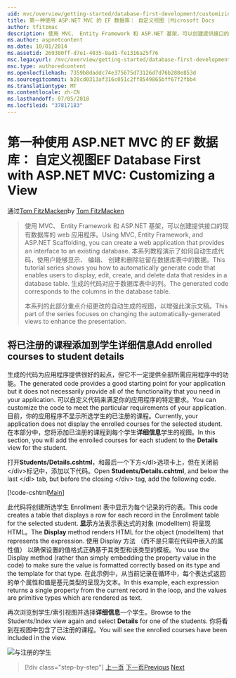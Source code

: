 ```yaml
---
uid: mvc/overview/getting-started/database-first-development/customizing-a-view
title: 第一种使用 ASP.NET MVC 的 EF 数据库： 自定义视图 |Microsoft Docs
author: tfitzmac
description: 使用 MVC、 Entity Framework 和 ASP.NET 基架，可以创建提供接口的现有数据库的 web 应用程序。 此教程系列...
ms.author: aspnetcontent
ms.date: 10/01/2014
ms.assetid: 269380ff-d7e1-4035-8ad1-fe1316a25f76
msc.legacyurl: /mvc/overview/getting-started/database-first-development/customizing-a-view
msc.type: authoredcontent
ms.openlocfilehash: 7359b8daddc74e375675d73126d7d76b288e853d
ms.sourcegitcommit: b28cd0313af316c051c2ff8549865bff67f2fbb4
ms.translationtype: MT
ms.contentlocale: zh-CN
ms.lasthandoff: 07/05/2018
ms.locfileid: "37817183"
---
```

<a name="ef-database-first-with-aspnet-mvc-customizing-a-view"></a><span data-ttu-id="3a593-104">第一种使用 ASP.NET MVC 的 EF 数据库： 自定义视图</span><span class="sxs-lookup"><span data-stu-id="3a593-104">EF Database First with ASP.NET MVC: Customizing a View</span></span>
====================
<span data-ttu-id="3a593-105">通过[Tom FitzMacken](https://github.com/tfitzmac)</span><span class="sxs-lookup"><span data-stu-id="3a593-105">by [Tom FitzMacken](https://github.com/tfitzmac)</span></span>

> <span data-ttu-id="3a593-106">使用 MVC、 Entity Framework 和 ASP.NET 基架，可以创建提供接口的现有数据库的 web 应用程序。</span><span class="sxs-lookup"><span data-stu-id="3a593-106">Using MVC, Entity Framework, and ASP.NET Scaffolding, you can create a web application that provides an interface to an existing database.</span></span> <span data-ttu-id="3a593-107">本系列教程演示了如何自动生成代码，使用户能够显示、 编辑、 创建和删除驻留在数据库表中的数据。</span><span class="sxs-lookup"><span data-stu-id="3a593-107">This tutorial series shows you how to automatically generate code that enables users to display, edit, create, and delete data that resides in a database table.</span></span> <span data-ttu-id="3a593-108">生成的代码对应于数据库表中的列。</span><span class="sxs-lookup"><span data-stu-id="3a593-108">The generated code corresponds to the columns in the database table.</span></span>
> 
> <span data-ttu-id="3a593-109">本系列的此部分重点介绍更改的自动生成的视图，以增强此演示文稿。</span><span class="sxs-lookup"><span data-stu-id="3a593-109">This part of the series focuses on changing the automatically-generated views to enhance the presentation.</span></span>


## <a name="add-enrolled-courses-to-student-details"></a><span data-ttu-id="3a593-110">将已注册的课程添加到学生详细信息</span><span class="sxs-lookup"><span data-stu-id="3a593-110">Add enrolled courses to student details</span></span>

<span data-ttu-id="3a593-111">生成的代码为应用程序提供很好的起点，但它不一定提供全部所需应用程序中的功能。</span><span class="sxs-lookup"><span data-stu-id="3a593-111">The generated code provides a good starting point for your application but it does not necessarily provide all of the functionality that you need in your application.</span></span> <span data-ttu-id="3a593-112">可以自定义代码来满足你的应用程序的特定要求。</span><span class="sxs-lookup"><span data-stu-id="3a593-112">You can customize the code to meet the particular requirements of your application.</span></span> <span data-ttu-id="3a593-113">目前，你的应用程序不显示所选学生的已注册的课程。</span><span class="sxs-lookup"><span data-stu-id="3a593-113">Currently, your application does not display the enrolled courses for the selected student.</span></span> <span data-ttu-id="3a593-114">在本部分中，您将添加已注册的课程到每个学生**详细信息**学生的视图。</span><span class="sxs-lookup"><span data-stu-id="3a593-114">In this section, you will add the enrolled courses for each student to the **Details** view for the student.</span></span>

<span data-ttu-id="3a593-115">打开**Students/Details.cshtml**，和最后一个下方&lt;/dl&gt;选项卡上，但在关闭前&lt;/div&gt;标记中，添加以下代码。</span><span class="sxs-lookup"><span data-stu-id="3a593-115">Open **Students/Details.cshtml**, and below the last &lt;/dl&gt; tab, but before the closing &lt;/div&gt; tag, add the following code.</span></span>

[!code-cshtml[Main](customizing-a-view/samples/sample1.cshtml)]

<span data-ttu-id="3a593-116">此代码将创建所选学生 Enrollment 表中显示为每个记录的行的表。</span><span class="sxs-lookup"><span data-stu-id="3a593-116">This code creates a table that displays a row for each record in the Enrollment table for the selected student.</span></span> <span data-ttu-id="3a593-117">**显示**方法表示表达式的对象 (modelItem) 将呈现 HTML。</span><span class="sxs-lookup"><span data-stu-id="3a593-117">The **Display** method renders HTML for the object (modelItem) that represents the expression.</span></span> <span data-ttu-id="3a593-118">使用 Display 方法 （而不是只需在代码中嵌入的属性值） 以确保设置的值格式正确基于其类型和该类型的模板。</span><span class="sxs-lookup"><span data-stu-id="3a593-118">You use the Display method (rather than simply embedding the property value in the code) to make sure the value is formatted correctly based on its type and the template for that type.</span></span> <span data-ttu-id="3a593-119">在此示例中，从当前记录在循环中，每个表达式返回的单个属性和值是基元类型的呈现为文本。</span><span class="sxs-lookup"><span data-stu-id="3a593-119">In this example, each expression returns a single property from the current record in the loop, and the values are primitive types which are rendered as text.</span></span>

<span data-ttu-id="3a593-120">再次浏览到学生/索引视图并选择**详细信息**一个学生。</span><span class="sxs-lookup"><span data-stu-id="3a593-120">Browse to the Students/Index view again and select **Details** for one of the students.</span></span> <span data-ttu-id="3a593-121">你将看到在视图中包含了已注册的课程。</span><span class="sxs-lookup"><span data-stu-id="3a593-121">You will see the enrolled courses have been included in the view.</span></span>

![与注册的学生](customizing-a-view/_static/image1.png)

> [!div class="step-by-step"]
> <span data-ttu-id="3a593-123">[上一页](changing-the-database.md)
> [下一页](enhancing-data-validation.md)</span><span class="sxs-lookup"><span data-stu-id="3a593-123">[Previous](changing-the-database.md)
[Next](enhancing-data-validation.md)</span></span>
